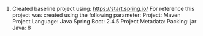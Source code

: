 1. Created baseline project using: https://start.spring.io/
	For reference this project was created using the following parameter:
		Project: Maven Project
		Language: Java
		Spring Boot: 2.4.5
		Project Metadata:
			Packing: jar
			Java: 8